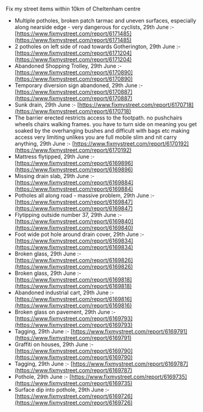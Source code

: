 Fix my street items within 10km of Cheltenham centre

<!-- fix_marker starts -->

- Multiple potholes, broken patch tarmac and uneven surfaces, especially along nearside edge - very dangerous for cyclists, 29th June :- [https://www.fixmystreet.com/report/6171485](https://www.fixmystreet.com/report/6171485)
- 2 potholes on left side of road towards Gotherington, 29th June :- [https://www.fixmystreet.com/report/6171204](https://www.fixmystreet.com/report/6171204)
- Abandoned Shopping Trolley, 29th June :- [https://www.fixmystreet.com/report/6170890](https://www.fixmystreet.com/report/6170890)
- Temporary diversion sign abandoned, 29th June :- [https://www.fixmystreet.com/report/6170887](https://www.fixmystreet.com/report/6170887)
- Sunk drain, 29th June :- [https://www.fixmystreet.com/report/6170718](https://www.fixmystreet.com/report/6170718)
- The barrier erected restricts access to the footpath. no pushchairs wheels chairs walking frames. you have to turn side on meaning you get soaked by the overhanging bushes and difficult with bags etc making access very limiting unlikes you are full mobile slim and nit carry anything, 29th June :- [https://www.fixmystreet.com/report/6170192](https://www.fixmystreet.com/report/6170192)
- Mattress flytipped, 29th June :- [https://www.fixmystreet.com/report/6169896](https://www.fixmystreet.com/report/6169896)
- Missing drain slab, 29th June :- [https://www.fixmystreet.com/report/6169884](https://www.fixmystreet.com/report/6169884)
- Potholes all along road - massive problem, 29th June :- [https://www.fixmystreet.com/report/6169847](https://www.fixmystreet.com/report/6169847)
- Flytipping outside number 37, 29th June :- [https://www.fixmystreet.com/report/6169840](https://www.fixmystreet.com/report/6169840)
- Foot wide pot hole around drain cover, 29th June :- [https://www.fixmystreet.com/report/6169834](https://www.fixmystreet.com/report/6169834)
- Broken glass, 29th June :- [https://www.fixmystreet.com/report/6169826](https://www.fixmystreet.com/report/6169826)
- Broken glass, 29th June :- [https://www.fixmystreet.com/report/6169818](https://www.fixmystreet.com/report/6169818)
- Abandoned industrial cart, 29th June :- [https://www.fixmystreet.com/report/6169816](https://www.fixmystreet.com/report/6169816)
- Broken glass on pavement, 29th June :- [https://www.fixmystreet.com/report/6169793](https://www.fixmystreet.com/report/6169793)
- Tagging, 29th June :- [https://www.fixmystreet.com/report/6169791](https://www.fixmystreet.com/report/6169791)
- Graffiti on houses, 29th June :- [https://www.fixmystreet.com/report/6169790](https://www.fixmystreet.com/report/6169790)
- Tagging, 29th June :- [https://www.fixmystreet.com/report/6169787](https://www.fixmystreet.com/report/6169787)
- Pothole, 29th June :- [https://www.fixmystreet.com/report/6169735](https://www.fixmystreet.com/report/6169735)
- Surface dip into pothole, 29th June :- [https://www.fixmystreet.com/report/6169726](https://www.fixmystreet.com/report/6169726)

<!-- fix_marker ends -->